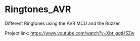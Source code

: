 # Ringtones_AVR
Different Ringtones using the AVR MCU and the Buzzer

Project link: https://www.youtube.com/watch?v=Xbt_ggtH5Zw
